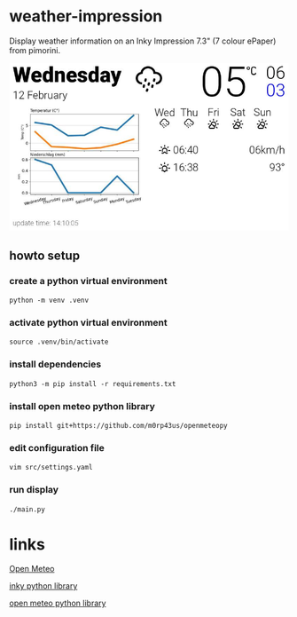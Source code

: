 # weather-impression

Display weather information on an Inky Impression 7.3" (7 colour ePaper) from pimorini.

![weather display](https://github.com/goeflo/weather-impression/blob/main/display.jpg)


## howto setup

### create a python virtual environment

```
python -m venv .venv
```

### activate python virtual environment

```
source .venv/bin/activate
```

### install dependencies

```
python3 -m pip install -r requirements.txt
```

### install open meteo python library

```
pip install git+https://github.com/m0rp43us/openmeteopy
```

### edit configuration file

```
vim src/settings.yaml
```

### run display

```
./main.py
```


# links

[Open Meteo](https://open-meteo.com)

[inky python library](https://github.com/pimoroni/inky)

[open meteo python library](https://github.com/m0rp43us/openmeteopy/tree/main)

